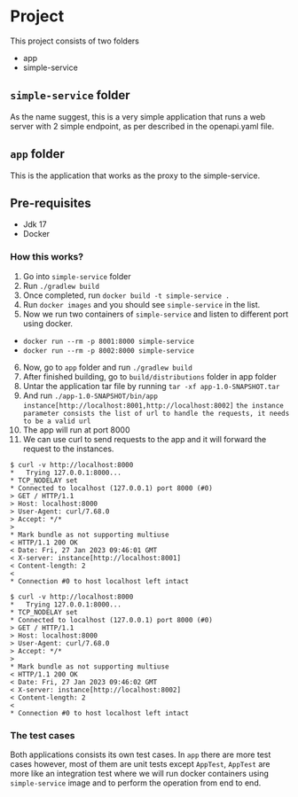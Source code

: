 # Project
This project consists of two folders
- app
- simple-service

## `simple-service` folder
As the name suggest, this is a very simple application that runs a web server with 2 simple endpoint, as per described in the openapi.yaml file. 

## `app` folder
This is the application that works as the proxy to the simple-service. 

## Pre-requisites
- Jdk 17
- Docker

### How this works?
1. Go into `simple-service` folder
2. Run `./gradlew build`
3. Once completed, run `docker build -t simple-service .`
4. Run `docker images` and you should see `simple-service` in the list.
5. Now we run two containers of `simple-service` and listen to different port using docker.
  - `docker run --rm -p 8001:8000 simple-service`
  - `docker run --rm -p 8002:8000 simple-service`
6. Now, go to `app` folder and run `./gradlew build`
7. After finished building, go to `build/distributions` folder in app folder
8. Untar the application tar file by running `tar -xf app-1.0-SNAPSHOT.tar`
9. And run 
`./app-1.0-SNAPSHOT/bin/app instance[http://localhost:8001,http://localhost:8002]`
```the instance parameter consists the list of url to handle the requests, it needs to be a valid url```
10. The app will run at port 8000
11. We can use curl to send requests to the app and it will forward the request to the instances.
```
$ curl -v http://localhost:8000
*   Trying 127.0.0.1:8000...
* TCP_NODELAY set
* Connected to localhost (127.0.0.1) port 8000 (#0)
> GET / HTTP/1.1
> Host: localhost:8000
> User-Agent: curl/7.68.0
> Accept: */*
> 
* Mark bundle as not supporting multiuse
< HTTP/1.1 200 OK
< Date: Fri, 27 Jan 2023 09:46:01 GMT
< X-server: instance[http://localhost:8001]
< Content-length: 2
< 
* Connection #0 to host localhost left intact

$ curl -v http://localhost:8000
*   Trying 127.0.0.1:8000...
* TCP_NODELAY set
* Connected to localhost (127.0.0.1) port 8000 (#0)
> GET / HTTP/1.1
> Host: localhost:8000
> User-Agent: curl/7.68.0
> Accept: */*
> 
* Mark bundle as not supporting multiuse
< HTTP/1.1 200 OK
< Date: Fri, 27 Jan 2023 09:46:02 GMT
< X-server: instance[http://localhost:8002]
< Content-length: 2
< 
* Connection #0 to host localhost left intact
```


### The test cases
Both applications consists its own test cases. In `app` there are more test cases however, most of them are unit tests except `AppTest`, `AppTest` are more like an integration test where we will run docker containers using `simple-service` image and to perform the operation from end to end.